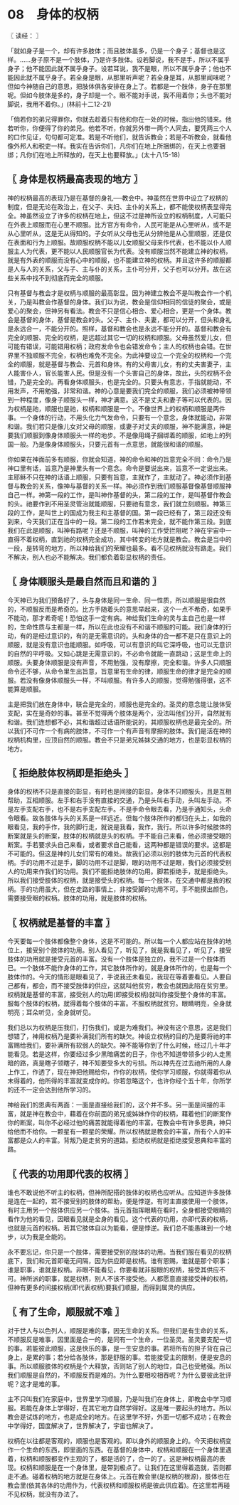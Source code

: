 # 08　身体的权柄



〖 读经： 〗

「就如身子是一个，却有许多肢体；而且肢体虽多，仍是一个身子；基督也是这样。……身子原不是一个肢体，乃是许多肢体。设若脚说，我不是手，所以不属乎身子；他不能因此就不属乎身子。设若耳说，我不是眼，所以不属乎身子；他也不能因此就不属乎身子。若全身是眼，从那里听声呢？若全身是耳，从那里闻味呢？但如今神随自己的意思，把肢体俱各安排在身上了。若都是一个肢体，身子在那里呢。但如今肢体是多的，身子却是一个。眼不能对手说，我不用着你；头也不能对脚说，我用不着你。」(林前十二12-21)

「倘若你的弟兄得罪你，你就去趁着只有他和你在一处的时候，指出他的错来。他若听你，你便得了你的弟兄。他若不听，你就另外带一两个人同去，要凭两三个人的口作见证，句句都可定准。若是不听他们，就告诉教会；若是不听教会，就看他像外邦人和税吏一样。我实在告诉你们，凡你们在地上所捆绑的，在天上也要捆绑；凡你们在地上所释放的，在天上也要释放。」(太十八15-18)



## 〖 身体是权柄最高表现的地方 〗

神的权柄最高的表现乃是在基督的身礼──教会中。神虽然在世界中设立了权柄的制度，但是无论在政治上，在父子、夫妇、主仆的关系上，都不能使权柄表显得完全。神虽然设立了许多的权柄在地上，但这不过是神所设立的权柄制度，人可能只在外表上顺服而在心里不顺服。比方官方有命令，人民可能是从心里听从，或不是从心里听从，这是无从得知的。子女听从父母也无从分辨他是从心里顺服，还是仅在表面和行为上顺服。故顺服权柄不能以儿女顺服父母来作代表，也不能以仆人顺服主人为代表，更不能以人民顺服官长为代表。没有顺服当然不能建立神的权柄，就是有外表的顺服而没有心中的顺服，也不能建立神的权柄。并且这许多的顺服都是人与人的关系，父与子、主与仆的关系，主仆可分开，父子也可以分开。故在这些关系中找不到彻底而完全的顺服。

只有基督与教会才是权柄与顺服的最高彰显。因为神建立教会不是叫教会作一个机关，乃是叫教会作基督的身体。我们以为说，教会是信仰相同的信徒的聚会，或是爱心的聚会，但神另有看法。教会不只是信心相合、爱心相合，更是一个身体。教会是基督的身体，基督是教会的头。父子、主仆、夫妻，都可以分开，但头和身礼是永远合一，不能分开的。照样，基督和教会也是永远不能分开的。基督和教会有完全的顺服、完全的权柄，是远超过其它一切的权柄和顺服。父母虽然爱儿女，但可能有错误，可能错用权柄；政府发命令也会错发命令；主人的权柄也会错。在世界里不独顺服不完全，权柄也难免不完全。为此神要设立一个完全的权柄和一个完全的顺服，就是基督与教会、元首和身体。有的父母害儿女，有的丈夫害妻子，主人能害仆人，官长能害人民。但是没有一个头害自己的身体，故此，头的权柄不会错，乃是完全的。再看身体顺服头，也是完全的。只要头有意志，手指就能动，不用发声，不用勉强，非常和谐。神的心意是要我们完全的顺服，我们必须被神带领到一种程度，像身子顺服头一样，神才满意。这不是丈夫和妻子等可以代表的。因为权柄是祂，顺服也是祂，权柄和顺服是一个。不像世界上的权柄和顺服是两件事。一个身体的行动，不用头化力气发命令，只要有一个意念，身体就能动，非常和谐。我们若只是像儿女对父母的顺服，或妻子对丈夫的顺服，神不能满意，神是要我们顺服到像身体顺服头一样的地步。不是像用绳子捆绑着的顺服，如地上的列国一般。乃是像身体顺服头，只要元首有一点意思，就能很和谐的顺服。

你如果在神面前多有顺服，你就会知道，神的命令和神的旨意完全不同：命令乃是神口里有话，旨意乃是神里头有一个意念。命令是要说出来，旨意不一定说出来。主耶稣不只在神的话语上顺服，只要有旨意，主就作了，主就动了。神必须作到基督与教会的关系，像神与基督的关系一样。神必须作到我们顺服基督像基督顺服神自己一样。神第一段的工作，是叫神作基督的头，第二段的工作，是叫基督作教会的头。祂要作到不用圣灵管治就能顺服，只要祂有意念，我们就立刻顺服。神第三段的工作，是叫世上的国成为我主和主基督的国。第一段已经有了，第三段还没有到来，今天我们正在当中的一段。第二段的工作若末完全，就不能作第三段。到底我们在此是顺服，叫神有路呢？还是不顺服，叫神的工作受拦阻呢？神在宇宙中一直得不着权柄，直到祂的权柄完全成功，其中转变的地方就是教会。教会是当中的一段，是转弯的地方，所以神给我们的荣耀也最多。看不见权柄就没有路走。我们不解决，别人也必不能解决。我们都负着彰显权柄的责任。



## 〖 身体顺服头是最自然而且和谐的 〗

今天神已为我们预备好了，头与身体是同一生命、同一性质，所以顺服是很自然的，不顺服反而是希奇的。比方手随着头的意思举起来，这个一点不希奇，如果手不能动，那才希奇呢！恐怕这手一定有病。神给我们生命的灵与主自己也是一样的，生命性质与主都是一样，所以在此也没有不和谐不顺服的可能。我们身体的行动，有的是经过意识的，有的是无需意识的。头和身体的合一都不是只在意识上的顺服，就是没有意识也能顺服。如呼吸，可以有意识的叫它深呼吸，也可以无意识的自然的平呼吸。又如心跳是无需意识的，不必命令就能一直跳动；这是生命上的顺服。头要身体顺服是没有声音，不用勉强，没有摩擦，完全和谐。许多人只顺服命令还不够，从命令里生出旨意，旨意里有生命的律，顺服生命的律才是完全的顺服。若没有像身体顺服头一样，不叫顺服。有许多人的顺服，觉得勉强得很，这不能算是顺服。

主是把我们放在身体中，联合是完全的，顺服也是完全的。圣灵的意念能让肢体受支配，实在是奇妙的事。甚至不觉得两个肢体是两个，没法叫他们分开，自然就有和谐。我们连想都不必，其和谐超过话语所能说的，其顺服权柄也是最完全的。所以我们不可作一个有病的肢体，不可作一个有声音有摩擦的肢体。我们是活在神的权柄机构里，应顶自然的顺服。教会不只是弟兄姊妹交通的地方，也是彰显权柄的地方。



## 〖 拒绝肢体权柄即是拒绝头 〗

身体的权柄不只是直接的彰显，有时也是间接的彰显。身体不只顺服头，且是互相帮助，互相顺服。左手和右手没有直接的交通，乃是头叫右手动，头叫左手动。不是左手支配右手，也不是右手支配左手。不是手命令眼去看，乃是手通知头，头命令眼看。故各肢体与头的关系是一样远近。但每个肢体所作的都归在头上，如我的眼看见，我的手作，我的脚行走，就说是我看，我作，我行。所以许多时候肢体的断案就是头的断案，肢体的权柄就是头的权柄。手不能自己来看，他必须接受眼的断案。手若要求头自己来看，或者要求自己能看，这两种都是错误的要求。这都是不可能的。但这是神的儿女们常有的难处。故我们必须以别的肢体为元首的代表权柄。手的功用不过是手，脚的功用不过是脚，眼的功用不过是眼，我们必须接受别人的功用来作我们的功用。我们不能拒绝肢体的功用。脚若拒绝手，就是拒绝头。所以我们接受肢体的权柄，就是接受头的权柄。每一个肢体，在交通中都是我的权柄。手的功用虽大，但在走路的事情上，非接受脚的功用不可。手不能摸出颜色，需要接受眼的权柄。肢体的功用，就是肢体的权柄。



## 〖 权柄就是基督的丰富 〗

今天要每一个肢体都像整个身体，这是不可能的。所以每一个人都应站在肢体的地位上，接受别个肢体的功用。别人看见了，听见了，就是我看见了，听见了，接受肢体的功用就是接受元首的丰富。没有一个肢体是独立的，我不过是一个肢体而已。一个肢体不能作身体的工作，其它肢体所作的，就是身体所作的，也是每一个肢体作的。今天的情形是眼看见了，手说我还未看见，我现在等着要看见。人要自己都有，都会，而不接受肢体的供应，这就叫他贫穷，教会也就因此陷在贫穷里。权柄就是基督的丰富，接受别人的功用(即接受权柄)就叫你接受整个身体的丰富。服每个肢体的权柄，就得着每个肢体的丰富。不服权柄就贫穷。眼睛明亮，全身就明亮；耳朵听见，全身就听见。

我们总以为权柄是压我们，打伤我们，或是为难我们。神没有这个意思，这是我们想错了，神用权柄乃是要补满我们所有的缺欠。神设立权柄的目的乃是要将祂的丰富赐给我们，要补满所有软弱人的缺欠。神不能等你到了什么时候，经过几十年才能看见。若是这样，你要经过多少黑暗痛苦的日子，你也不知道带领多少的人走黑暗的路，真是瞎子领瞎子，神不知要受多大的亏损。所以神先在过去祂所用的人身上作工，作透了，现在神把他赐给你，作你的权柄，使你学习顺服，你就得着你从末得着的，他所得的丰富就变成你的。你若忽略这个，也许你经个五十年，你所学的还不一定会达到他所学习的。

神给我们的恩典有两面：一面是直接给我们的，这个并不多。另一面是间接的丰富，就是神在教会中，藉着在你前面的弟兄或姊妹作你的权柄，藉着他们的断案作你的断案，叫你不必经过他的痛苦就能得着他的丰富。在教会中有许多恩典，神只给他而不给你。一颗星有一颗星的荣耀。所以权柄就是教会的丰富，所有个人的丰富都是众人的丰富。背叛乃是走贫穷的道路。拒绝权柄就是拒绝接受恩典和丰富的路。



## 〖 代表的功用即代表的权柄 〗

谁也不敢说他不听主的权柄，但神所配搭的肢体的权柄也应听从。应知道许多肢体是连在一起的，若不接受别的肢体的帮助，便是悖逆。有时主直接使用一个肢体，有时主用另一个肢体供应另一个肢体。当元首指挥眼睛在看时，全身都接受眼睛的看作为他的看见，因眼看见就是全身的看见。这个代表的功用，亦即代表的权柄，也就是元首的权柄。若其它肢体自以为能看，便是悖逆。我们总不能愚昧到一个地步，以为我是全能的。

永不要忘记，你只是一个肢体，需要接受别的肢体的功用。当我们服在看见的权柄底下，我们和元首即毫无间隔，因为供应即是权柄。谁有恩赐，谁就是那个职事；谁是职事，谁就是权柄。非眼不能看见，你要看就非服眼的权柄，接受其供应不可。神所派的职事，就是权柄，别人不该不接受他。人都愿意直接接受神的权柄，但神有更多的间接权柄(即代表权柄)要我们顺服，而得到属灵的供应。



## 〖 有了生命，顺服就不难 〗

对于世人与以色列人，顺服是难的事，因无生命的关系。但我们是有生命的关系，不顺服反是难事，因里面是合一的，是同有一个生命，一位圣灵。圣灵要支配一切的事。若能彼此顺服，这是快乐的事，是一生安息的事。若将所有的担子背在自己身上，是累的事；若分给各肢体，那是舒服的事。若能接受主的限制，便是安息的事。所以顺服肢体的权柄是个大释放，否则站了别人的地位，自己也受勉强。所以我们顺服是自然的，不顺服反而是难的。为什么要相咬相吞呢？为什么要彼此批评呢？这才是难的事。

主不只叫我们在家庭中，世界里学习顺服，乃是叫我们在身体上，即教会中学习顺服。若能在身体上学得好，在其它地方自然学得好。这是唯一要起头的地方。所以教会是试炼的地方，也是成全的地方。在这里学不好，外面一切都不成功；在教会中学得好，国度解决了，世界解决了，宇宙也解决了。

权柄在以往都是客观的，顺服也是客观的。即以身外的顺服身上的。今天把权柄变作一个生命的东西，即里面的东西。在基督的身体中，权柄和顺服在一个身体里遇着，权柄和顺服都变作主观的了，都是活的了，合一的了。这是神权柄最高的表现。权柄和顺服是在一个身体里，是带到极点了。让我们在这里得着造就，否则都走不通。碰着权柄的地方就是在身体上。元首在教会里(是权柄的根源)，肢体也在教会里(依其各体的功用作为，代表权柄和顺服权柄是彼此供应着)。在这里若再碰不见权柄，就没有办法了。